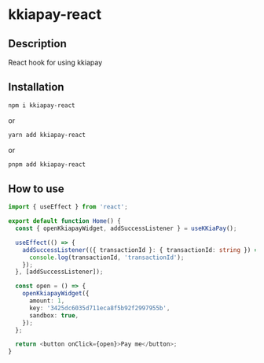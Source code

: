 # kkiapay-react

## **Description**

React hook for using kkiapay

## **Installation**

```bash
npm i kkiapay-react
```

or

```bash
yarn add kkiapay-react
```

or

```bash
pnpm add kkiapay-react
```

## **How to use**

```ts
import { useEffect } from 'react';

export default function Home() {
  const { openKkiapayWidget, addSuccessListener } = useKKiaPay();

  useEffect(() => {
    addSuccessListener(({ transactionId }: { transactionId: string }) => {
      console.log(transactionId, 'transactionId');
    });
  }, [addSuccessListener]);

  const open = () => {
    openKkiapayWidget({
      amount: 1,
      key: '3425dc6035d711eca8f5b92f2997955b',
      sandbox: true,
    });
  };

  return <button onClick={open}>Pay me</button>;
}
```
